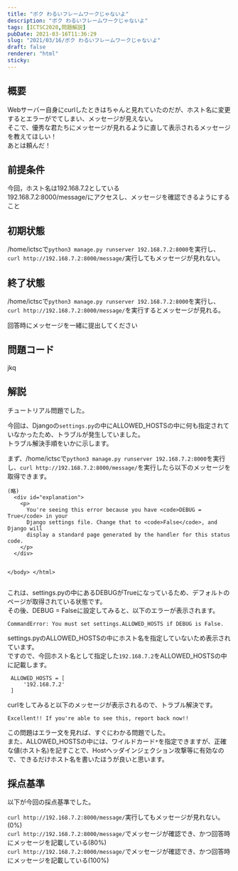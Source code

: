 ```yaml
---
title: "ボク わるいフレームワークじゃないよ"
description: "ボク わるいフレームワークじゃないよ"
tags: [ICTSC2020,問題解説]
pubDate: 2021-03-16T11:36:29
slug: "2021/03/16/ボク わるいフレームワークじゃないよ"
draft: false
renderer: "html"
sticky: 
---
```



<h2>概要</h2>



<p>Webサーバー自身にcurlしたときはちゃんと見れていたのだが、ホスト名に変更するとエラーがでてしまい、メッセージが見えない。<br>
そこで、優秀な君たちにメッセージが見れるように直して表示されるメッセージを教えてほしい！<br>
あとは頼んだ！</p>



<h2>前提条件</h2>



<p>今回，ホスト名は192.168.7.2としている<br>
192.168.7.2:8000/message/にアクセスし、メッセージを確認できるようにすること</p>



<h2>初期状態</h2>



<p>/home/ictscで<code>python3 manage.py runserver 192.168.7.2:8000</code>を実行し、<code>curl http://192.168.7.2:8000/message/</code>実行してもメッセージが見れない。</p>



<h2>終了状態</h2>



<p>/home/ictscで<code>python3 manage.py runserver 192.168.7.2:8000</code>を実行し、<code>curl http://192.168.7.2:8000/message/</code>を実行するとメッセージが見れる。</p>



<p>回答時にメッセージを一緒に提出してください</p>



<h2>問題コード</h2>



<p>jkq</p>



<h2>解説</h2>



<p>チュートリアル問題でした。</p>



<p>今回は、Djangoの<code>settings.py</code>の中にALLOWED_HOSTSの中に何も指定されていなかったため、トラブルが発生していました。<br>
トラブル解決手順をいかに示します。</p>



<p>まず、/home/ictscで<code>python3 manage.py runserver 192.168.7.2:8000</code>を実行し、<code>curl http://192.168.7.2:8000/message/</code>を実行したら以下のメッセージを取得できます。</p>


<div class="wp-block-syntaxhighlighter-code "><pre class="brush: plain; title: ; title: ; notranslate" title=""><code>(略)
  &lt;div id=&quot;explanation&quot;&gt;
    &lt;p&gt;
      You're seeing this error because you have &lt;code&gt;DEBUG = True&lt;/code&gt; in your
      Django settings file. Change that to &lt;code&gt;False&lt;/code&gt;, and Django will
      display a standard page generated by the handler for this status code.
    &lt;/p&gt;
  &lt;/div&gt;

&lt;/body&gt;
&lt;/html&gt;</code></pre></div>


<p>これは、settings.pyの中にあるDEBUGがTrueになっているため、デフォルトのページが取得されている状態です。<br>
その後、DEBUG = Falseに設定してみると、以下のエラーが表示されます。</p>


<div class="wp-block-syntaxhighlighter-code "><pre class="brush: plain; title: ; title: ; notranslate" title=""><code>CommandError: You must set settings.ALLOWED_HOSTS if DEBUG is False.</code></pre></div>


<p>settings.pyのALLOWED_HOSTSの中にホスト名を指定していないため表示されています。<br>
ですので、今回ホスト名として指定した<code>192.168.7.2</code>をALLOWED_HOSTSの中に記載します。</p>


<div class="wp-block-syntaxhighlighter-code "><pre class="brush: plain; title: ; title: ; notranslate" title=""><code> ALLOWED_HOSTS = &#91;
     '192.168.7.2'
 ]</code></pre></div>


<p>curlをしてみると以下のメッセージが表示されるので、トラブル解決です。</p>


<div class="wp-block-syntaxhighlighter-code "><pre class="brush: plain; title: ; title: ; notranslate" title=""><code>Excellent!! If you're able to see this, report back now!!</code></pre></div>


<p>この問題はエラー文を見れば、すぐにわかる問題でした。<br>
また、ALLOWED_HOSTSの中には、ワイルドカード<code>*</code>を指定できますが、正確な値(ホスト名)を記すことで、Hostヘッダインジェクション攻撃等に有効なので、できるだけホスト名を書いたほうが良いと思います。</p>



<h2>採点基準</h2>



<p>以下が今回の採点基準でした。</p>



<p><code>curl http://192.168.7.2:8000/message/</code>実行してもメッセージが見れない。(0%)<br>
<code>curl http://192.168.7.2:8000/message/</code>でメッセージが確認でき、かつ回答時にメッセージを記載している(80%)<br>
<code>curl http://192.168.7.2:8000/message/</code>でメッセージが確認でき、かつ回答時にメッセージを記載している(100%)</p>
